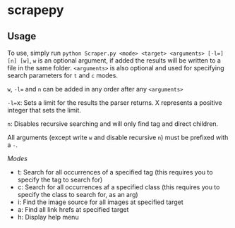 # scrapepy
## Usage
To use, simply run `python Scraper.py <mode> <target> <arguments> [-l=] [n] [w]`, `w` is an optional argument, if added the results will be written to a file in the same folder.
 `<arguments>` is also optional and used for specifying search parameters for `t` and `c` modes.

`w`, `-l=` and `n` can be added in any order after any `<arguments>`

`-l=`x: Sets a limit for the results the parser returns. X represents a positive integer that sets the limit.

`n`: Disables recursive searching and will only find tag and direct children.

All arguments (except write `w` and disable recursive `n`) must be prefixed with a `-`.

_Modes_
  - t: Search for all occurrences of a specified tag (this requires you to specify the tag to search for)
  - c: Search for all occurrences af a specified class (this requires you to specify the class to search for, as an arg)
  - i: Find the image source for all images at specified target
  - a: Find all link hrefs at specified target
  - h: Display help menu
